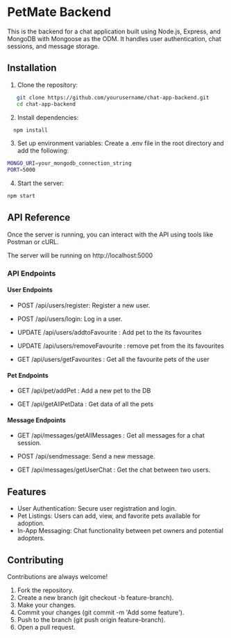 
# PetMate Backend

This is the backend for a chat application built using Node.js, Express, and MongoDB with Mongoose as the ODM. It handles user authentication, chat sessions, and message storage.



## Installation

1. Clone the repository:

```bash
   git clone https://github.com/yourusername/chat-app-backend.git
   cd chat-app-backend
```

2.  Install dependencies:
```bash
  npm install
  ```
3. Set up environment variables: Create a .env file in the root directory and add the following:
```bash
MONGO_URI=your_mongodb_connection_string
PORT=5000
```

4.  Start the server:
```bash
npm start
```

    
## API Reference 

Once the server is running, you can interact with the API using tools like Postman or cURL.

The server will be running on http://localhost:5000


### API Endpoints

#### User Endpoints
- POST /api/users/register: Register a new user.

- POST /api/users/login: Log in a user.

- UPDATE /api/users/addtoFavourite : Add pet to the its favourites

- UPDATE /api/users/removeFavourite : remove pet from the its favourites

- GET /api/users/getFavourites : Get all the favourite pets of the user

#### Pet Endpoints

- GET /api/pet/addPet : Add a new pet to the DB

- GET /api/getAllPetData : Get data of all the pets

#### Message Endpoints

- GET /api/messages/getAllMessages : Get all messages for a chat session.

- POST /api/sendmessage: Send a new message.

- GET /api/messages/getUserChat : Get the chat between two users.




## Features

- User Authentication: Secure user registration and login.
- Pet Listings: Users can add, view, and favorite pets available for adoption.
- In-App Messaging: Chat functionality between pet owners and potential adopters.


## Contributing

Contributions are always welcome!

1.  Fork the repository.
2.  Create a new branch (git checkout -b feature-branch).
3.  Make your changes.
4.  Commit your changes (git commit -m 'Add some feature').
5.  Push to the branch (git push origin feature-branch).
6.  Open a pull request.



